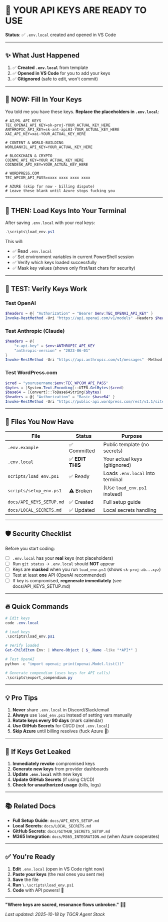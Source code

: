 # 🔐 YOUR API KEYS ARE READY TO USE

**Status**: ✅ `.env.local` created and opened in VS Code

---

## ✨ What Just Happened

1. ✅ **Created `.env.local`** from template
1. ✅ **Opened in VS Code** for you to add your keys
1. ✅ **Gitignored** (safe to edit, won't commit)

---

## 📝 NOW: Fill In Your Keys

You told me you have these keys. **Replace the placeholders in `.env.local`**:

```env
# AI/ML API KEYS
TEC_OPENAI_API_KEY=sk-proj-YOUR_ACTUAL_KEY_HERE
ANTHROPIC_API_KEY=sk-ant-api03-YOUR_ACTUAL_KEY_HERE
XAI_API_KEY=xai-YOUR_ACTUAL_KEY_HERE

# CONTENT & WORLD-BUILDING
WORLDANVIL_API_KEY=YOUR_ACTUAL_KEY_HERE

# BLOCKCHAIN & CRYPTO
COINMC_API_KEY=YOUR_ACTUAL_KEY_HERE
COINDESK_API_KEY=YOUR_ACTUAL_KEY_HERE

# WORDPRESS.COM
TEC_WPCOM_API_PASS=xxxx xxxx xxxx xxxx

# AZURE (skip for now - billing dispute)
# Leave these blank until Azure stops fucking you
```

---

## 🚀 THEN: Load Keys Into Your Terminal

After saving `.env.local` with your real keys:

```powershell
.\scripts\load_env.ps1
```

This will:

- ✅ Read `.env.local`
- ✅ Set environment variables in current PowerShell session
- ✅ Verify which keys loaded successfully
- ✅ Mask key values (shows only first/last chars for security)

---

## 🧪 TEST: Verify Keys Work

### Test OpenAI

```powershell
$headers = @{ "Authorization" = "Bearer $env:TEC_OPENAI_API_KEY" }
Invoke-RestMethod -Uri "https://api.openai.com/v1/models" -Headers $headers
```

### Test Anthropic (Claude)

```powershell
$headers = @{
    "x-api-key" = $env:ANTHROPIC_API_KEY
    "anthropic-version" = "2023-06-01"
}
Invoke-RestMethod -Uri "https://api.anthropic.com/v1/messages" -Method POST -Headers $headers -Body '{"model":"claude-3-5-sonnet-20241022","max_tokens":100,"messages":[{"role":"user","content":"Hello!"}]}' -ContentType "application/json"
```

### Test WordPress.com

```powershell
$cred = "yourusername:$env:TEC_WPCOM_API_PASS"
$bytes = [System.Text.Encoding]::UTF8.GetBytes($cred)
$base64 = [Convert]::ToBase64String($bytes)
$headers = @{ "Authorization" = "Basic $base64" }
Invoke-RestMethod -Uri "https://public-api.wordpress.com/rest/v1.1/sites/elidorascodex.wordpress.com" -Headers $headers
```

---

## 📂 Files You Now Have

| **File** | **Status** | **Purpose** |
|----------|------------|-------------|
| `.env.example` | ✅ Committed | Public template (no secrets) |
| `.env.local` | ✅ **EDIT THIS** | Your actual keys (gitignored) |
| `scripts/load_env.ps1` | ✅ Ready | Loads `.env.local` into terminal |
| `scripts/setup_env.ps1` | ⚠️ Broken | (Use `load_env.ps1` instead) |
| `docs/API_KEYS_SETUP.md` | ✅ Created | Full setup guide |
| `docs/LOCAL_SECRETS.md` | ✅ Updated | Local secrets handling |

---

## 🛡️ Security Checklist

Before you start coding:

- [ ] `.env.local` has your **real** keys (not placeholders)
- [ ] Run `git status` → `.env.local` should **NOT** appear
- [ ] Keys are **masked** when you run `load_env.ps1` (shows `sk-proj-ab...xyz`)
- [ ] Test at least **one** API (OpenAI recommended)
- [ ] If key is compromised, **regenerate immediately** (see docs/API_KEYS_SETUP.md)

---

## 🔥 Quick Commands

```powershell
# Edit keys
code .env.local

# Load keys
.\scripts\load_env.ps1

# Verify loaded
Get-ChildItem Env: | Where-Object { $_.Name -like "*API*" }

# Test OpenAI
python -c "import openai; print(openai.Model.list())"

# Generate compendium (uses keys for API calls)
.\scripts\export_compendium.py
```

---

## 💡 Pro Tips

1. **Never** share `.env.local` in Discord/Slack/email
1. **Always** use `load_env.ps1` instead of setting vars manually
1. **Rotate keys every 90 days** (mark calendar)
1. **Use GitHub Secrets** for CI/CD (not `.env.local`)
1. **Skip Azure** until billing resolves (fuck Azure 💸)

---

## 🚨 If Keys Get Leaked

1. **Immediately revoke** compromised keys
2. **Generate new keys** from provider dashboards
3. **Update `.env.local`** with new keys
4. **Update GitHub Secrets** (if using CI/CD)
5. **Check for unauthorized usage** (bills, logs)

---

## 📚 Related Docs

- **Full Setup Guide**: `docs/API_KEYS_SETUP.md`
- **Local Secrets**: `docs/LOCAL_SECRETS.md`
- **GitHub Secrets**: `docs/GITHUB_SECRETS_SETUP.md`
- **M365 Integration**: `docs/M365_INTEGRATION.md` (when Azure cooperates)

---

## ✅ You're Ready

1. **Edit** `.env.local` (open in VS Code right now)
1. **Paste your keys** (the real ones you sent me)
1. **Save** the file
1. **Run** `\.\scripts\load_env.ps1`
1. **Code** with API powers! 🚀

---

**"Where keys are sacred, resonance flows unbroken."** 🔐✨

_Last updated: 2025-10-18 by TGCR Agent Stack_
